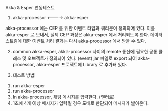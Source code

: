 Akka & Esper 연동테스트

1. akka-processor <----> akka-esper

akka-processor 에는 CEP 를 위한 이벤트 타입과 쿼리문이 정의되어 있다.
이를 akka-esper 로 보내서, 실제 CEP 과정은 akka-esper 에서 처리되도록 한다.
데이터 스트림에 대한 이벤트 처리 결과는 다시 akka-processor 에서 받을 수 있다.

2. common
akka-esper, akka-processor 사이의 remote 통신에 필요한
공통 클래스 및 오브젝트가 정의되어 있다. (event) 
jar 파일로 export 되어 akka-processor, akka-esper 프로젝트에 Library 로 추가돼 있다.

3. 테스트 방법
1) run akka-esper
2) run akka-processor
3) In akka-processor, 채팅 메시지를 입력한다. (엔터로) 
4) 1초에 4개 이상 메시지가 입력될 경우 도배로 판단되어 메시지가 날아온다. 
